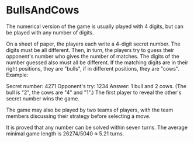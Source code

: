 # BullsAndCows
The numerical version of the game is usually played with 4 digits, but can be played with any number of digits.

On a sheet of paper, the players each write a 4-digit secret number. The digits must be all different. Then, in turn, the players try to guess their opponent's number who gives the number of matches. The digits of the number guessed also must all be different. If the matching digits are in their right positions, they are "bulls", if in different positions, they are "cows". Example:

Secret number: 4271
Opponent's try: 1234
Answer: 1 bull and 2 cows. (The bull is "2", the cows are "4" and "1".)
The first player to reveal the other's secret number wins the game.

The game may also be played by two teams of players, with the team members discussing their strategy before selecting a move.

It is proved that any number can be solved within seven turns. The average minimal game length is 26274/5040 ≈ 5.21 turns.